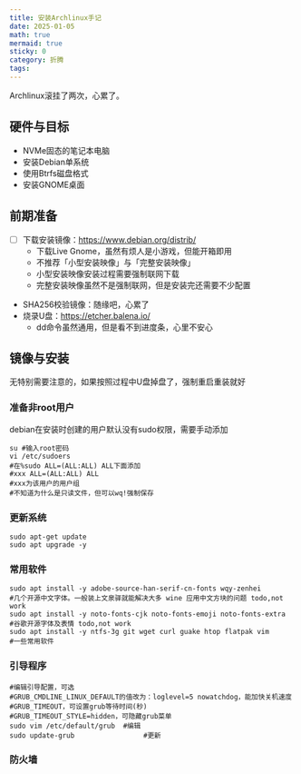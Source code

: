 ```yaml
---
title: 安装Archlinux手记
date: 2025-01-05
math: true
mermaid: true
sticky: 0
category: 折腾
tags:
---
```


Archlinux滚挂了两次，心累了。

## 硬件与目标

+ NVMe固态的笔记本电脑
+ 安装Debian单系统
+ 使用Btrfs磁盘格式
+ 安装GNOME桌面

## 前期准备

+ [ ] 下载安装镜像：https://www.debian.org/distrib/
    + 下载Live Gnome，虽然有烦人是小游戏，但能开箱即用
    + 不推荐「小型安装映像」与「完整安装映像」
    + 小型安装映像安装过程需要强制联网下载
    + 完整安装映像虽然不是强制联网，但是安装完还需要不少配置
+ SHA256校验镜像：随缘吧，心累了
+ 烧录U盘：https://etcher.balena.io/
    + dd命令虽然通用，但是看不到进度条，心里不安心

## 镜像与安装

无特别需要注意的，如果按照过程中U盘掉盘了，强制重启重装就好

### 准备非root用户

debian在安装时创建的用户默认没有sudo权限，需要手动添加

```shell
su #输入root密码
vi /etc/sudoers
#在%sudo ALL=(ALL:ALL) ALL下面添加
#xxx ALL=(ALL:ALL) ALL
#xxx为该用户的用户组
#不知道为什么是只读文件，但可以wq!强制保存
```

### 更新系统

```shell
sudo apt-get update
sudo apt upgrade -y
```

### 常用软件

```shell
sudo apt install -y adobe-source-han-serif-cn-fonts wqy-zenhei                     #几个开源中文字体。一般装上文泉驿就能解决大多 wine 应用中文方块的问题 todo,not work
sudo apt install -y noto-fonts-cjk noto-fonts-emoji noto-fonts-extra    #谷歌开源字体及表情 todo,not work
sudo apt install -y ntfs-3g git wget curl guake htop flatpak vim                   #一些常用软件
```

### 引导程序

```shell
#编辑引导配置，可选
#GRUB_CMDLINE_LINUX_DEFAULT的值改为：loglevel=5 nowatchdog，能加快关机速度
#GRUB_TIMEOUT，可设置grub等待时间(秒)
#GRUB_TIMEOUT_STYLE=hidden，可隐藏grub菜单
sudo vim /etc/default/grub  #编辑
sudo update-grub                 #更新
```

### 防火墙
